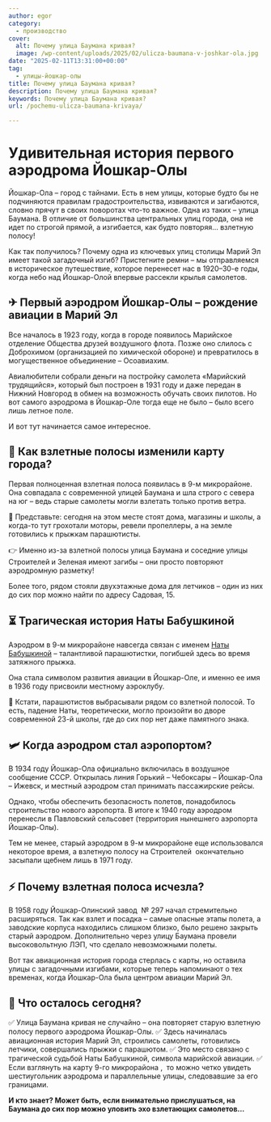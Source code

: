 ```yaml
---
author: egor
category:
  - производство
cover:
  alt: Почему улица Баумана кривая?
  image: /wp-content/uploads/2025/02/ulicza-baumana-v-joshkar-ola.jpg
date: "2025-02-11T13:31:00+00:00"
tag:
  - улицы-йошкар-олы
title: Почему улица Баумана кривая?
description: Почему улица Баумана кривая?
keywords: Почему улица Баумана кривая?
url: /pochemu-ulicza-baumana-krivaya/

---
```

# Удивительная история первого аэродрома Йошкар-Олы

Йошкар-Ола – город с тайнами. Есть в нем улицы, которые будто бы не подчиняются правилам градостроительства, извиваются и загибаются, словно прячут в своих поворотах что-то важное. Одна из таких – улица Баумана. В отличие от большинства центральных улиц города, она не идет по строгой прямой, а изгибается, как будто повторяя... взлетную полосу!

Как так получилось? Почему одна из ключевых улиц столицы Марий Эл имеет такой загадочный изгиб? Пристегните ремни – мы отправляемся в историческое путешествие, которое перенесет нас в 1920–30-е годы, когда небо над Йошкар-Олой впервые рассекли крылья самолетов.

## ✈ Первый аэродром Йошкар-Олы – рождение авиации в Марий Эл

Все началось в 1923 году, когда в городе появилось Марийское отделение Общества друзей воздушного флота. Позже оно слилось с Доброхимом (организацией по химической обороне) и превратилось в могущественное объединение – Осоавиахим.

Авиалюбители собрали деньги на постройку самолета «Марийский трудящийся», который был построен в 1931 году и даже передан в Нижний Новгород в обмен на возможность обучать своих пилотов. Но вот самого аэродрома в Йошкар-Оле тогда еще не было – было всего лишь летное поле.

И вот тут начинается самое интересное.

## 🛬 Как взлетные полосы изменили карту города?

Первая полноценная взлетная полоса появилась в 9-м микрорайоне. Она совпадала с современной улицей Баумана и шла строго с севера на юг – ведь старые самолеты могли взлетать только против ветра.

📍 Представьте: сегодня на этом месте стоят дома, магазины и школы, а когда-то тут грохотали моторы, ревели пропеллеры, а на земле готовились к прыжкам парашютисты.

👉 Именно из-за взлетной полосы улица Баумана и соседние улицы Строителей и Зеленая имеют загибы – они просто повторяют аэродромную разметку!

Более того, рядом стояли двухэтажные дома для летчиков – один из них до сих пор можно найти по адресу Садовая, 15.

## ⏳ Трагическая история Наты Бабушкиной

Аэродром в 9-м микрорайоне навсегда связан с именем [Наты Бабушкиной](/nata-babushkina/) – талантливой парашютистки, погибшей здесь во время затяжного прыжка.

Она стала символом развития авиации в Йошкар-Оле, и именно ее имя в 1936 году присвоили местному аэроклубу.

📍 Кстати, парашютистов выбрасывали рядом со взлетной полосой. То есть, падение Наты, теоретически, могло произойти во дворе современной 23-й школы, где до сих пор нет даже памятного знака.

## 🛩 Когда аэродром стал аэропортом?

В 1934 году Йошкар-Ола официально включилась в воздушное сообщение СССР. Открылась линия Горький – Чебоксары – Йошкар-Ола – Ижевск, и местный аэродром стал принимать пассажирские рейсы.

Однако, чтобы обеспечить безопасность полетов, понадобилось строительство нового аэропорта. В итоге к 1940 году аэродром перенесли в Павловский сельсовет (территория нынешнего аэропорта Йошкар-Олы).

Тем не менее, старый аэродром в 9-м микрорайоне еще использовался некоторое время, а взлетную полосу на Строителей  окончательно засыпали щебнем лишь в 1971 году.

## ⚡ Почему взлетная полоса исчезла?

В 1958 году Йошкар-Олинский завод  № 297 начал стремительно расширяться. Так как взлет и посадка – самые опасные этапы полета, а заводские корпуса находились слишком близко, было решено закрыть старый аэродром. Дополнительно через улицу Баумана провели высоковольтную ЛЭП, что сделало невозможными полеты.

Вот так авиационная история города стерлась с карты, но оставила улицы с загадочными изгибами, которые теперь напоминают о тех временах, когда Йошкар-Ола была центром авиации Марий Эл.

## 📌 Что осталось сегодня?

✅ Улица Баумана кривая не случайно – она повторяет старую взлетную полосу первого аэродрома Йошкар-Олы.
✅ Здесь начиналась авиационная история Марий Эл, строились самолеты, готовились летчики, совершались прыжки с парашютом.
✅ Это место связано с трагической судьбой Наты Бабушкиной, символа марийской авиации.
✅ Если взглянуть на карту 9-го микрорайона ,  то можно четко увидеть шестиугольник аэродрома и параллельные улицы, следовавшие за его границами.

**И кто знает? Может быть, если внимательно прислушаться, на Баумана до сих пор можно уловить эхо взлетающих самолетов...**
